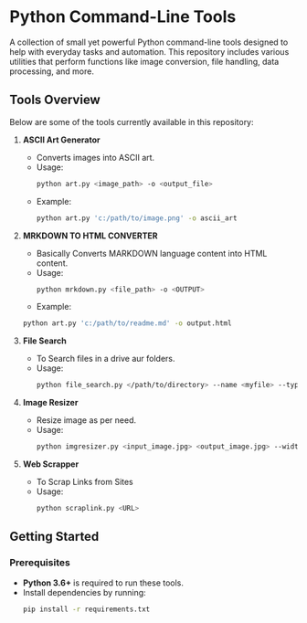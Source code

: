 # Python Command-Line Tools

A collection of small yet powerful Python command-line tools designed to help with everyday tasks and automation. This repository includes various utilities that perform functions like image conversion, file handling, data processing, and more.

## Tools Overview

Below are some of the tools currently available in this repository:

1. **ASCII Art Generator**
   - Converts images into ASCII art.
   - Usage:
     ```bash
     python art.py <image_path> -o <output_file>
     ```
   - Example:
     ```bash
     python art.py 'c:/path/to/image.png' -o ascii_art
     ```

2. **MRKDOWN TO HTML CONVERTER**
   - Basically Converts MARKDOWN language content into HTML content. 
   - Usage:
     ```bash
     python mrkdown.py <file_path> -o <OUTPUT> 
     ```
    - Example:
     ```bash
     python art.py 'c:/path/to/readme.md' -o output.html
     ```

3. **File Search**
   - To Search files in a drive aur folders.
   - Usage:
     ```bash
     python file_search.py </path/to/directory> --name <myfile> --type <txt> --min-size 1000 --max-size 5000 --modified-after 2023-01-01 --modified-before 2023-12-31
     ```
4. **Image Resizer**
   - Resize image as per need.
   - Usage:
     ```bash
     python imgresizer.py <input_image.jpg> <output_image.jpg> --width <width> --height <height>

     ```
5. **Web Scrapper**
   - To Scrap Links from Sites
   - Usage:
     ```bash
     python scraplink.py <URL>

     ```

## Getting Started

### Prerequisites
- **Python 3.6+** is required to run these tools.
- Install dependencies by running:
  ```bash
  pip install -r requirements.txt
